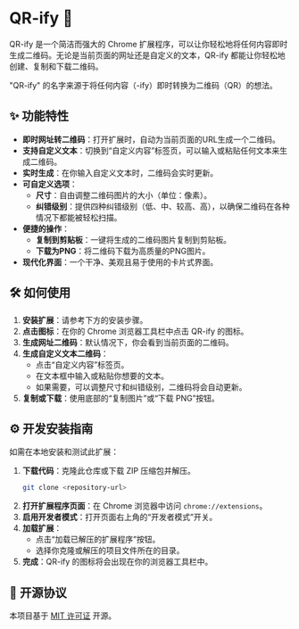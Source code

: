 # QR-ify 🚀

QR-ify 是一个简洁而强大的 Chrome 扩展程序，可以让你轻松地将任何内容即时生成二维码。无论是当前页面的网址还是自定义的文本，QR-ify 都能让你轻松地创建、复制和下载二维码。

"QR-ify" 的名字来源于将任何内容（-ify）即时转换为二维码（QR）的想法。

## ✨ 功能特性

- **即时网址转二维码**：打开扩展时，自动为当前页面的URL生成一个二维码。
- **支持自定义文本**：切换到“自定义内容”标签页，可以输入或粘贴任何文本来生成二维码。
- **实时生成**：在你输入自定义文本时，二维码会实时更新。
- **可自定义选项**：
  - **尺寸**：自由调整二维码图片的大小（单位：像素）。
  - **纠错级别**：提供四种纠错级别（低、中、较高、高），以确保二维码在各种情况下都能被轻松扫描。
- **便捷的操作**：
  - **复制到剪贴板**：一键将生成的二维码图片复制到剪贴板。
  - **下载为PNG**：将二维码下载为高质量的PNG图片。
- **现代化界面**：一个干净、美观且易于使用的卡片式界面。

## 🛠️ 如何使用

1.  **安装扩展**：请参考下方的安装步骤。
2.  **点击图标**：在你的 Chrome 浏览器工具栏中点击 QR-ify 的图标。
3.  **生成网址二维码**：默认情况下，你会看到当前页面的二维码。
4.  **生成自定义文本二维码**：
    - 点击“自定义内容”标签页。
    - 在文本框中输入或粘贴你想要的文本。
    - 如果需要，可以调整尺寸和纠错级别，二维码将会自动更新。
5.  **复制或下载**：使用底部的“复制图片”或“下载 PNG”按钮。

## ⚙️ 开发安装指南

如需在本地安装和测试此扩展：

1.  **下载代码**：克隆此仓库或下载 ZIP 压缩包并解压。
    ```bash
    git clone <repository-url>
    ```
2.  **打开扩展程序页面**：在 Chrome 浏览器中访问 `chrome://extensions`。
3.  **启用开发者模式**：打开页面右上角的“开发者模式”开关。
4.  **加载扩展**：
    - 点击“加载已解压的扩展程序”按钮。
    - 选择你克隆或解压的项目文件所在的目录。
5.  **完成**：QR-ify 的图标将会出现在你的浏览器工具栏中。

## 📄 开源协议

本项目基于 [MIT 许可证](LICENSE) 开源。

